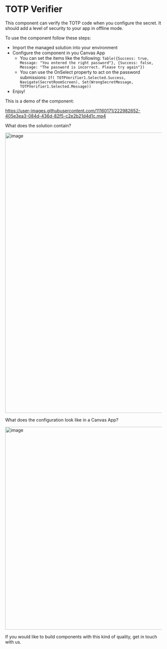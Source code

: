 # TOTP Verifier
This component can verify the TOTP code when you configure the secret. It should add a level of security to your app in offline mode.

To use the component follow these steps:

- Import the managed solution into your environment
- Configure the component in you Canvas App
    - You can set the items like the following: `Table({Success: true, Message: "You entered the right password"}, {Success: false, Message: "The password is incorrect. Please try again"})`
    - You can use the OnSelect property to act on the password submissions: `If( TOTPVerifier1.Selected.Success, Navigate(SecretRoomScreen), Set(WrongSecretMessage, TOTPVerifier1.Selected.Message))`
- Enjoy!

This is a demo of the component:

https://user-images.githubusercontent.com/11160171/222982652-405e3ea3-084d-436d-82f5-c2e2b21d4d1c.mp4

What does the solution contain?

<img width="901" alt="image" src="https://user-images.githubusercontent.com/11160171/222984593-ba853ff7-6b12-483d-8d57-268f2a7d5168.png">

What does the configuration look like in a Canvas App?

<img width="652" alt="image" src="https://user-images.githubusercontent.com/11160171/222984638-99d0363f-79b0-47b7-a602-06675b7a87a1.png">

If you would like to build components with this kind of quality, get in touch with us.
